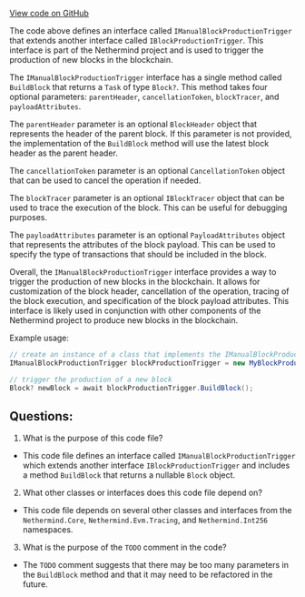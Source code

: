 [View code on GitHub](https://github.com/NethermindEth/nethermind/src/Nethermind/Nethermind.Consensus/Producers/IManualBlockProductionTrigger.cs)

The code above defines an interface called `IManualBlockProductionTrigger` that extends another interface called `IBlockProductionTrigger`. This interface is part of the Nethermind project and is used to trigger the production of new blocks in the blockchain.

The `IManualBlockProductionTrigger` interface has a single method called `BuildBlock` that returns a `Task` of type `Block?`. This method takes four optional parameters: `parentHeader`, `cancellationToken`, `blockTracer`, and `payloadAttributes`. 

The `parentHeader` parameter is an optional `BlockHeader` object that represents the header of the parent block. If this parameter is not provided, the implementation of the `BuildBlock` method will use the latest block header as the parent header.

The `cancellationToken` parameter is an optional `CancellationToken` object that can be used to cancel the operation if needed.

The `blockTracer` parameter is an optional `IBlockTracer` object that can be used to trace the execution of the block. This can be useful for debugging purposes.

The `payloadAttributes` parameter is an optional `PayloadAttributes` object that represents the attributes of the block payload. This can be used to specify the type of transactions that should be included in the block.

Overall, the `IManualBlockProductionTrigger` interface provides a way to trigger the production of new blocks in the blockchain. It allows for customization of the block header, cancellation of the operation, tracing of the block execution, and specification of the block payload attributes. This interface is likely used in conjunction with other components of the Nethermind project to produce new blocks in the blockchain. 

Example usage:

```csharp
// create an instance of a class that implements the IManualBlockProductionTrigger interface
IManualBlockProductionTrigger blockProductionTrigger = new MyBlockProductionTrigger();

// trigger the production of a new block
Block? newBlock = await blockProductionTrigger.BuildBlock();
```
## Questions: 
 1. What is the purpose of this code file?
- This code file defines an interface called `IManualBlockProductionTrigger` which extends another interface `IBlockProductionTrigger` and includes a method `BuildBlock` that returns a nullable `Block` object.

2. What other classes or interfaces does this code file depend on?
- This code file depends on several other classes and interfaces from the `Nethermind.Core`, `Nethermind.Evm.Tracing`, and `Nethermind.Int256` namespaces.

3. What is the purpose of the `TODO` comment in the code?
- The `TODO` comment suggests that there may be too many parameters in the `BuildBlock` method and that it may need to be refactored in the future.